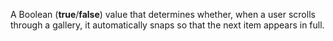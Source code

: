 A Boolean (**true**/**false**) value that determines whether, when a user scrolls through a gallery, it automatically snaps so that the next item appears in full.
